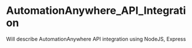 # AutomationAnywhere_API_Integration
Will describe AutomationAnywhere API integration using NodeJS, Express
